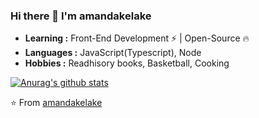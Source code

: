 ### Hi there 👋  I'm amandakelake

- **Learning :** Front-End Development :zap: | Open-Source :fire:	
- **Languages :** JavaScript(Typescript), Node
- **Hobbies :** Readhisory books, Basketball, Cooking

[![Anurag's github stats](https://github-readme-stats.vercel.app/api?username=amandakelake)](https://github.com/anuraghazra/github-readme-stats)

⭐️ From [amandakelake](https://github.com/amandakelake)
